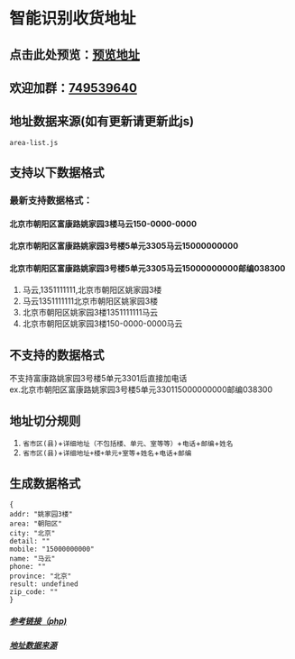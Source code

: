 
# 智能识别收货地址
## 点击此处预览：[预览地址](https://wzc570738205.github.io/smart_parse/)
## 欢迎加群：[749539640](https://jq.qq.com/?_wv=1027&k=55bQp1O)

## 地址数据来源(如有更新请更新此js)
```
area-list.js
```
## 支持以下数据格式
### 最新支持数据格式：
#### 北京市朝阳区富康路姚家园3楼马云150-0000-0000
#### 北京市朝阳区富康路姚家园3号楼5单元3305马云15000000000
#### 北京市朝阳区富康路姚家园3号楼5单元3305马云15000000000邮编038300
1. 马云,1351111111,北京市朝阳区姚家园3楼
2. 马云1351111111北京市朝阳区姚家园3楼
3. 北京市朝阳区姚家园3楼1351111111马云
4. 北京市朝阳区姚家园3楼150-0000-0000马云
## 不支持的数据格式
不支持富康路姚家园3号楼5单元3301后直接加电话<br>
ex.北京市朝阳区富康路姚家园3号楼5单元330115000000000邮编038300

## 地址切分规则
1. `省市区(县)`+`详细地址（不包括楼、单元、室等等）`+`电话`+`邮编`+`姓名`
2. `省市区(县)`+`详细地址+楼+单元+室等`+`姓名`+`电话`+`邮编`
## 生成数据格式
```
{
addr: "姚家园3楼"
area: "朝阳区"
city: "北京"
detail: ""
mobile: "15000000000"
name: "马云"
phone: ""
province: "北京"
result: undefined
zip_code: ""
}
```

##### [参考链接（php)](https://github.com/pupuk/address-smart-parse)
##### [地址数据来源](https://github.com/modood/Administrative-divisions-of-China)


